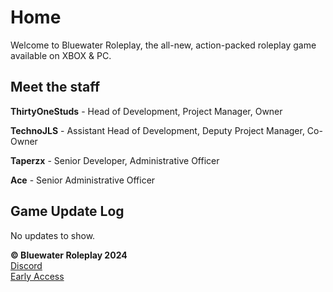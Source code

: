 # Home
Welcome to Bluewater Roleplay, the all-new, action-packed roleplay game available on XBOX & PC.  

## Meet the staff
**ThirtyOneStuds** - Head of Development, Project Manager, Owner

**TechnoJLS** - Assistant Head of Development, Deputy Project Manager, Co-Owner

**Taperzx** - Senior Developer, Administrative Officer

**Ace** - Senior Administrative Officer

## Game Update Log
No updates to show. 



**© Bluewater Roleplay 2024**<br>
[Discord](https://discord.bluewater-rp.com)
<br>
[Early Access](https://bluewater-rp.com/join)

